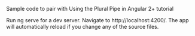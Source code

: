 Sample code to pair with Using the Plural Pipe in Angular 2+ tutorial 

Run ng serve for a dev server. Navigate to http://localhost:4200/. The app will automatically reload if you change any of the source files.